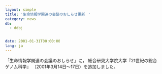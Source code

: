 ```yaml
---
layout: simple
title: '生命情報学関連の会議のおしらせ更新　'
category: news
db:
  - ddbj


date: 2001-01-31T00:00:00
lang: ja
---
```


「生命情報学関連の会議のおしらせ」に， 総合研究大学院大学『21世紀の総合ゲノム科学』 （2001年3月14日～17日）を追加しました。
